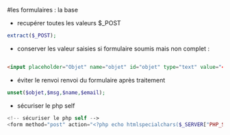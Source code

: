 #les formulaires : la base


* recupérer toutes les valeurs $_POST

```php
extract($_POST);

```



* conserver les valeur saisies si formulaire soumis mais non complet :

```html

<input placeholder="Objet" name="objet" id="objet" type="text" value="<?=isset($objet)? $objet: false?>">
```


* éviter le renvoi renvoi du formulaire après traitement


```php
unset($objet,$msg,$name,$email);

```

 * sécuriser le php self

```php
<!-- sécuriser le php self -->
<form method="post" action="<?php echo htmlspecialchars($_SERVER["PHP_SELF"]);?>">
```

